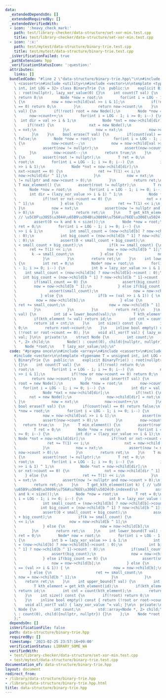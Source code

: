 ```yaml
---
data:
  _extendedDependsOn: []
  _extendedRequiredBy: []
  _extendedVerifiedWith:
  - icon: ':heavy_check_mark:'
    path: test/library-checker/data-structure/set-xor-min.test.cpp
    title: test/library-checker/data-structure/set-xor-min.test.cpp
  - icon: ':x:'
    path: test/mytest/data-structure/binary-trie.test.cpp
    title: test/mytest/data-structure/binary-trie.test.cpp
  _isVerificationFailed: true
  _pathExtension: hpp
  _verificationStatusIcon: ':question:'
  attributes:
    links: []
  bundledCode: "#line 2 \"data-structure/binary-trie.hpp\"\n\n#include <array>\n#include\
    \ <cassert>\n#include <utility>\n#include <vector>\n\ntemplate <typename T = unsigned\
    \ int, int LOG = 32> class BinaryTrie {\n  public:\n    explicit BinaryTrie()\
    \ : root(nullptr), lazy_xor_value(0) {}\n    int count(T val) {\n        if(!root)\
    \ return 0;\n        Node *now = root;\n        for(int i = LOG - 1; i >= 0; i--)\
    \ {\n            now = now->child[val >> i & 1];\n            if(!now or now->count\
    \ == 0) return 0;\n        }\n        return now->count;\n    }\n    void insert(T\
    \ val) {\n        if(!root) root = new Node();\n        Node *now = root;\n  \
    \      now->count++;\n        for(int i = LOG - 1; i >= 0; i--) {\n          \
    \  int dir = val >> i & 1;\n            Node *nxt = now->child[dir];\n       \
    \     if(!nxt) {\n                nxt = new Node();\n                now->child[dir]\
    \ = nxt;\n            }\n            now = nxt;\n            now->count++;\n \
    \       }\n    }\n    bool erase(T val) {\n        if(count(val) == 0) return\
    \ false;\n        Node *now = root;\n        for(int i = LOG - 1; i >= 0; i--)\
    \ {\n            now->count--;\n            now = now->child[val >> i & 1];\n\
    \            assert(now != nullptr);\n            assert(now->count > 0);\n  \
    \      }\n        now->count--;\n        return true;\n    }\n    T min_element()\
    \ {\n        assert(root != nullptr);\n        T ret = 0;\n        Node *now =\
    \ root;\n        for(int i = LOG - 1; i >= 0; i--) {\n            int dir = (lazy_xor_value\
    \ >> i & 1);\n            Node *nxt = now->child[dir];\n            if(!nxt or\
    \ nxt->count == 0) {\n                ret += T(1) << i;\n                nxt =\
    \ now->child[dir ^ 1];\n            }\n            now = nxt;\n            assert(now\
    \ != nullptr and now->count > 0);\n        }\n        return ret;\n    }\n   \
    \ T max_element() {\n        assert(root != nullptr);\n        T ret = 0;\n  \
    \      Node *now = root;\n        for(int i = LOG - 1; i >= 0; i--) {\n      \
    \      int dir = (lazy_xor_value >> i & 1) ^ 1;\n            Node *nxt = now->child[dir];\n\
    \            if(!nxt or nxt->count == 0) {\n                nxt = now->child[dir\
    \ ^ 1];\n            } else {\n                ret += T(1) << i;\n           \
    \ }\n            now = nxt;\n            assert(now != nullptr and now->count\
    \ > 0);\n        }\n        return ret;\n    }\n    T get_kth_element(int k) {\
    \ // \u5C0F\u3055\u3044\u65B9\u304B\u3089k\u756A\u76EE\u306E\u5024(0-indexed)\n\
    \        assert(0 <= k and k < size());\n        Node *now = root;\n        T\
    \ ret = 0;\n        for(int i = LOG - 1; i >= 0; i--) {\n            int b = lazy_xor_value\
    \ >> i & 1;\n            int small_count = (now->child[b] ? now->child[b]->count\
    \ : 0);\n            int big_count = (now->child[b ^ 1] ? now->child[b ^ 1]->count\
    \ : 0);\n            assert(0 < small_count + big_count);\n            assert(k\
    \ < small_count + big_count);\n            if(k >= small_count) {\n          \
    \      ret += T(1) << i;\n                now = now->child[b ^ 1];\n         \
    \       k -= small_count;\n            } else {\n                now = now->child[b];\n\
    \            }\n        }\n        return ret;\n    }\n    int lower_bound(T val)\
    \ {\n        int ret = 0;\n        Node* now = root;\n        for(int i = LOG\
    \ - 1; i >= 0; i--) {\n            int b = lazy_xor_value >> i & 1;\n        \
    \    int small_count = (now->child[b] ? now->child[b]->count : 0);\n         \
    \   int big_count = (now->child[b ^ 1] ? now->child[b ^ 1]->count : 0);\n    \
    \        if(small_count == 0) {\n                assert(big_count);\n        \
    \        now = now->child[b ^ 1];\n            } else if(big_count == 0) {\n \
    \               assert(small_count);\n                now = now->child[b];\n \
    \           } else {\n                if(b == (val >> i & 1)) { \n           \
    \         now = now->child[b];\n                } else {\n                   \
    \ ret += small_count;\n                    now = now->child[b ^ 1];\n        \
    \        }\n            }\n        }\n        return ret;\n    }\n    int upper_bound(T\
    \ val) {\n        int id = lower_bound(val);\n        T kth_element = get_kth_element(id);\n\
    \        if(kth_element != val) return id;\n        int cnt = count(kth_element);\n\
    \        return id + cnt;\n    }\n    int size() const {\n        if(!root) return\
    \ 0;\n        return root->count;\n    }\n    inline bool empty() const { return\
    \ (!root or root->count == 0); }\n    void all_xor(T val) { lazy_xor_value ^=\
    \ val; }\n\n  private:\n    struct Node {\n        int count;\n        std::array<Node\
    \ *, 2> child;\n        Node() : count(0), child({nullptr, nullptr}) {}\n    };\n\
    \    Node *root;\n    T lazy_xor_value;\n};\n"
  code: "#pragma once\n\n#include <array>\n#include <cassert>\n#include <utility>\n\
    #include <vector>\n\ntemplate <typename T = unsigned int, int LOG = 32> class\
    \ BinaryTrie {\n  public:\n    explicit BinaryTrie() : root(nullptr), lazy_xor_value(0)\
    \ {}\n    int count(T val) {\n        if(!root) return 0;\n        Node *now =\
    \ root;\n        for(int i = LOG - 1; i >= 0; i--) {\n            now = now->child[val\
    \ >> i & 1];\n            if(!now or now->count == 0) return 0;\n        }\n \
    \       return now->count;\n    }\n    void insert(T val) {\n        if(!root)\
    \ root = new Node();\n        Node *now = root;\n        now->count++;\n     \
    \   for(int i = LOG - 1; i >= 0; i--) {\n            int dir = val >> i & 1;\n\
    \            Node *nxt = now->child[dir];\n            if(!nxt) {\n          \
    \      nxt = new Node();\n                now->child[dir] = nxt;\n           \
    \ }\n            now = nxt;\n            now->count++;\n        }\n    }\n   \
    \ bool erase(T val) {\n        if(count(val) == 0) return false;\n        Node\
    \ *now = root;\n        for(int i = LOG - 1; i >= 0; i--) {\n            now->count--;\n\
    \            now = now->child[val >> i & 1];\n            assert(now != nullptr);\n\
    \            assert(now->count > 0);\n        }\n        now->count--;\n     \
    \   return true;\n    }\n    T min_element() {\n        assert(root != nullptr);\n\
    \        T ret = 0;\n        Node *now = root;\n        for(int i = LOG - 1; i\
    \ >= 0; i--) {\n            int dir = (lazy_xor_value >> i & 1);\n           \
    \ Node *nxt = now->child[dir];\n            if(!nxt or nxt->count == 0) {\n  \
    \              ret += T(1) << i;\n                nxt = now->child[dir ^ 1];\n\
    \            }\n            now = nxt;\n            assert(now != nullptr and\
    \ now->count > 0);\n        }\n        return ret;\n    }\n    T max_element()\
    \ {\n        assert(root != nullptr);\n        T ret = 0;\n        Node *now =\
    \ root;\n        for(int i = LOG - 1; i >= 0; i--) {\n            int dir = (lazy_xor_value\
    \ >> i & 1) ^ 1;\n            Node *nxt = now->child[dir];\n            if(!nxt\
    \ or nxt->count == 0) {\n                nxt = now->child[dir ^ 1];\n        \
    \    } else {\n                ret += T(1) << i;\n            }\n            now\
    \ = nxt;\n            assert(now != nullptr and now->count > 0);\n        }\n\
    \        return ret;\n    }\n    T get_kth_element(int k) { // \u5C0F\u3055\u3044\
    \u65B9\u304B\u3089k\u756A\u76EE\u306E\u5024(0-indexed)\n        assert(0 <= k\
    \ and k < size());\n        Node *now = root;\n        T ret = 0;\n        for(int\
    \ i = LOG - 1; i >= 0; i--) {\n            int b = lazy_xor_value >> i & 1;\n\
    \            int small_count = (now->child[b] ? now->child[b]->count : 0);\n \
    \           int big_count = (now->child[b ^ 1] ? now->child[b ^ 1]->count : 0);\n\
    \            assert(0 < small_count + big_count);\n            assert(k < small_count\
    \ + big_count);\n            if(k >= small_count) {\n                ret += T(1)\
    \ << i;\n                now = now->child[b ^ 1];\n                k -= small_count;\n\
    \            } else {\n                now = now->child[b];\n            }\n \
    \       }\n        return ret;\n    }\n    int lower_bound(T val) {\n        int\
    \ ret = 0;\n        Node* now = root;\n        for(int i = LOG - 1; i >= 0; i--)\
    \ {\n            int b = lazy_xor_value >> i & 1;\n            int small_count\
    \ = (now->child[b] ? now->child[b]->count : 0);\n            int big_count = (now->child[b\
    \ ^ 1] ? now->child[b ^ 1]->count : 0);\n            if(small_count == 0) {\n\
    \                assert(big_count);\n                now = now->child[b ^ 1];\n\
    \            } else if(big_count == 0) {\n                assert(small_count);\n\
    \                now = now->child[b];\n            } else {\n                if(b\
    \ == (val >> i & 1)) { \n                    now = now->child[b];\n          \
    \      } else {\n                    ret += small_count;\n                   \
    \ now = now->child[b ^ 1];\n                }\n            }\n        }\n    \
    \    return ret;\n    }\n    int upper_bound(T val) {\n        int id = lower_bound(val);\n\
    \        T kth_element = get_kth_element(id);\n        if(kth_element != val)\
    \ return id;\n        int cnt = count(kth_element);\n        return id + cnt;\n\
    \    }\n    int size() const {\n        if(!root) return 0;\n        return root->count;\n\
    \    }\n    inline bool empty() const { return (!root or root->count == 0); }\n\
    \    void all_xor(T val) { lazy_xor_value ^= val; }\n\n  private:\n    struct\
    \ Node {\n        int count;\n        std::array<Node *, 2> child;\n        Node()\
    \ : count(0), child({nullptr, nullptr}) {}\n    };\n    Node *root;\n    T lazy_xor_value;\n\
    };"
  dependsOn: []
  isVerificationFile: false
  path: data-structure/binary-trie.hpp
  requiredBy: []
  timestamp: '2023-02-25 23:57:16+09:00'
  verificationStatus: LIBRARY_SOME_WA
  verifiedWith:
  - test/library-checker/data-structure/set-xor-min.test.cpp
  - test/mytest/data-structure/binary-trie.test.cpp
documentation_of: data-structure/binary-trie.hpp
layout: document
redirect_from:
- /library/data-structure/binary-trie.hpp
- /library/data-structure/binary-trie.hpp.html
title: data-structure/binary-trie.hpp
---
```


